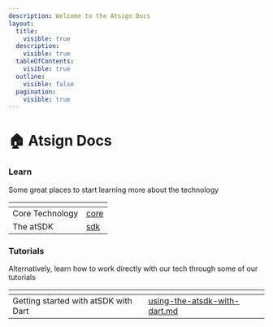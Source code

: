 ```yaml
---
description: Welcome to the Atsign Docs
layout:
  title:
    visible: true
  description:
    visible: true
  tableOfContents:
    visible: true
  outline:
    visible: false
  pagination:
    visible: true
---
```


# 🏠 Atsign Docs

### Learn

Some great places to start learning more about the technology

<table data-card-size="large" data-column-title-hidden data-view="cards"><thead><tr><th></th><th data-hidden data-card-target data-type="content-ref"></th></tr></thead><tbody><tr><td>Core Technology</td><td><a href="learn/core/">core</a></td></tr><tr><td>The atSDK</td><td><a href="learn/sdk/">sdk</a></td></tr></tbody></table>

### Tutorials

Alternatively, learn how to work directly with our tech through some of our tutorials

<table data-card-size="large" data-column-title-hidden data-view="cards"><thead><tr><th></th><th data-hidden data-card-target data-type="content-ref"></th></tr></thead><tbody><tr><td>Getting started with atSDK with Dart</td><td><a href="tutorials/atsdk-tutorial/using-the-atsdk-with-dart.md">using-the-atsdk-with-dart.md</a></td></tr></tbody></table>
